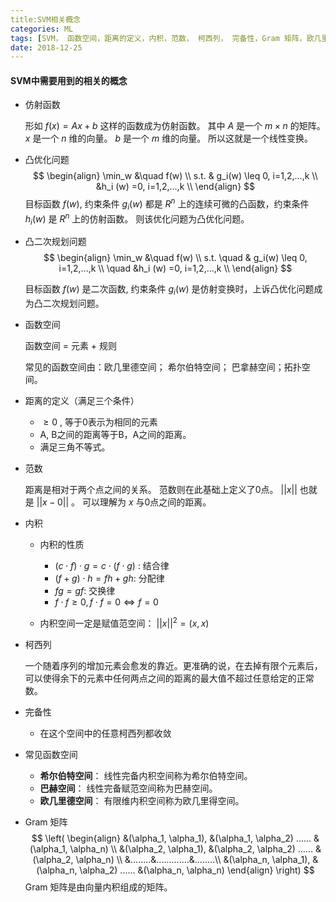 ```yaml
---
title:SVM相关概念
categories: ML
tags: [SVM， 函数空间，距离的定义，内积，范数， 柯西列， 完备性，Gram 矩阵，欧几里德空间，希尔伯特空间，巴赫空间， 仿射函数， 凸优化问题， 凸二次规划问题]
date: 2018-12-25
---
```


#### SVM中需要用到的相关的概念

- 仿射函数

  形如 $f(x) = Ax +b$ 这样的函数成为仿射函数。 其中 $A$ 是一个 $m \times n$ 的矩阵。 $x$ 是一个 $n$ 维的向量。 $b$ 是一个 $m$ 维的向量。 所以这就是一个线性变换。 

- 凸优化问题
  $$
  \begin{align}
  \min_w &\quad f(w) \\
  s.t.  & g_i(w) \leq 0, i=1,2,...,k \\
  &h_i (w) =0, i=1,2,...,k \\
  \end{align}
  $$
  目标函数 $f(w)$, 约束条件 $g_i (w)$ 都是 $R^n$ 上的连续可微的凸函数，约束条件 $h_i (w)$ 是 $R^n$ 上的仿射函数。 则该优化问题为凸优化问题。

- 凸二次规划问题
  $$
  \begin{align}
   \min_w &\quad f(w) \\
   s.t.  \quad & g_i(w) \leq 0, i=1,2,...,k \\
   \quad &h_i (w) =0, i=1,2,...,k \\
  \end{align}
  $$
  

  目标函数 $f(w)$ 是二次函数, 约束条件 $g_i (w)$ 是仿射变换时，上诉凸优化问题成为凸二次规划问题。

- 函数空间

  函数空间 = 元素 + 规则

  常见的函数空间由：欧几里德空间； 希尔伯特空间； 巴拿赫空间；拓扑空间。

- 距离的定义（满足三个条件）

  - $\geq 0$ , 等于0表示为相同的元素
  - A, B之间的距离等于B，A之间的距离。
  - 满足三角不等式。

- 范数

  距离是相对于两个点之间的关系。 范数则在此基础上定义了0点。 $||x||$ 也就是 $||x-0||$ 。 可以理解为 $x$ 与0点之间的距离。

- 内积

  - 内积的性质
    - $(c \cdot f)\cdot g = c \cdot (f \cdot g)$ : 结合律
    - $(f+g)\cdot h = fh + gh$: 分配律
    - $fg = gf$: 交换律
    - $f \cdot f \geq 0, f \cdot f= 0 \Longleftrightarrow  f=0$

  - 内积空间一定是赋值范空间： $||x||^2 = (x, x)$

- 柯西列

  一个随着序列的增加元素会愈发的靠近。更准确的说，在去掉有限个元素后，可以使得余下的元素中任何两点之间的距离的最大值不超过任意给定的正常数。

- 完备性

  - 在这个空间中的任意柯西列都收敛

- 常见函数空间

  - **希尔伯特空间**： 线性完备内积空间称为希尔伯特空间。
  - **巴赫空间**： 线性完备赋范空间称为巴赫空间。
  - **欧几里德空间**： 有限维内积空间称为欧几里得空间。

- Gram 矩阵
  $$
  \left(
  \begin{align}
  &(\alpha_1, \alpha_1),  &(\alpha_1, \alpha_2) ......  &(\alpha_1, \alpha_n) \\
  &(\alpha_2, \alpha_1),  &(\alpha_2, \alpha_2) ......  &(\alpha_2, \alpha_n) \\
  &........&.............&........\\
  &(\alpha_n, \alpha_1),  &(\alpha_n, \alpha_2) ...... &(\alpha_n, \alpha_n)
  \end{align}
  \right)
  $$
  Gram 矩阵是由向量内积组成的矩阵。

